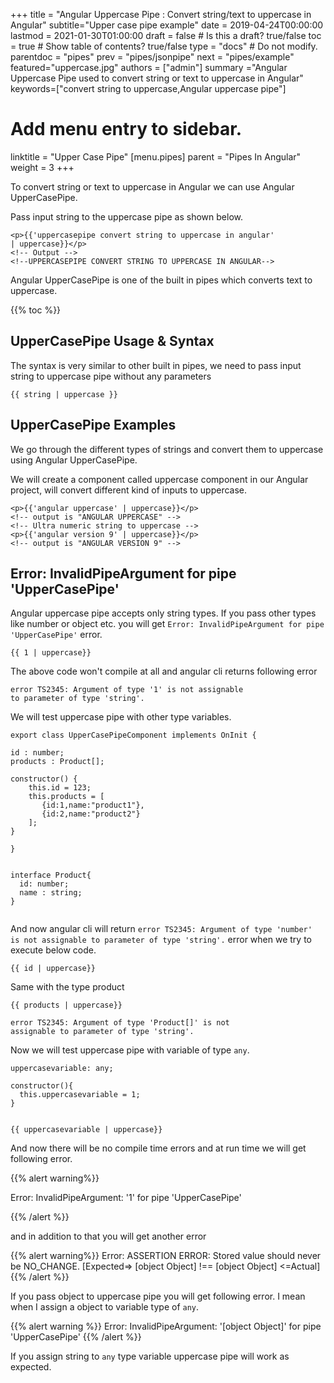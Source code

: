 +++
title = "Angular Uppercase Pipe : Convert string/text to uppercase in Angular"
subtitle="Upper case pipe example"
date = 2019-04-24T00:00:00
lastmod = 2021-01-30T01:00:00
draft = false  # Is this a draft? true/false
toc = true  # Show table of contents? true/false
type = "docs"  # Do not modify.
parentdoc = "pipes" 
prev = "pipes/jsonpipe"
next = "pipes/example" 
featured="uppercase.jpg"
authors = ["admin"]
summary ="Angular Uppercase Pipe used to convert string or text to uppercase in Angular"
keywords=["convert string to uppercase,Angular uppercase pipe"]


# Add menu entry to sidebar.
linktitle = "Upper Case Pipe"
[menu.pipes]
  parent = "Pipes In Angular"
  weight = 3
+++

To convert string or text to uppercase in Angular we can use Angular UpperCasePipe.

Pass input string to the uppercase pipe as shown below.

```
<p>{{'uppercasepipe convert string to uppercase in angular'
| uppercase}}</p>
<!-- Output -->
<!--UPPERCASEPIPE CONVERT STRING TO UPPERCASE IN ANGULAR-->
```

Angular UpperCasePipe is one of the built in pipes which converts text to uppercase.

{{% toc %}}

## UpperCasePipe Usage & Syntax

The syntax is very similar to other built in pipes, we need to pass input string to uppercase pipe without any parameters

```
{{ string | uppercase }}
```

## UpperCasePipe Examples

We go through the different types of strings and convert them to uppercase using Angular UpperCasePipe.

We will create a component called uppercase component in our Angular project, will convert different kind of inputs to uppercase.

```
<p>{{'angular uppercase' | uppercase}}</p>
<!-- output is "ANGULAR UPPERCASE" --> 
<!-- Ultra numeric string to uppercase -->
<p>{{'angular version 9' | uppercase}}</p> 
<!-- output is "ANGULAR VERSION 9" --> 
```

## Error: InvalidPipeArgument for pipe 'UpperCasePipe'

Angular uppercase pipe accepts only string types. If you pass other types like number or object etc. you will get  `Error: InvalidPipeArgument for pipe 'UpperCasePipe'` error.

```
{{ 1 | uppercase}}
```

The above code won't compile at all and angular cli returns following error

```
error TS2345: Argument of type '1' is not assignable 
to parameter of type 'string'.
```

We will test uppercase pipe with other type variables.

```
export class UpperCasePipeComponent implements OnInit {

id : number;
products : Product[];

constructor() { 
    this.id = 123;
    this.products = [
       {id:1,name:"product1"},
       {id:2,name:"product2"}
    ];
}

}  


interface Product{
  id: number;
  name : string;
}


```

And now angular cli will return `error TS2345: Argument of type 'number' is not assignable to parameter of type 'string'.` error when we try to execute below code.

 ```
 {{ id | uppercase}}
 ```

 Same with the type product 

 ```
 {{ products | uppercase}}

 error TS2345: Argument of type 'Product[]' is not 
 assignable to parameter of type 'string'.
 ```

 Now we will test uppercase pipe with variable of type `any`. 

 
 ```
 uppercasevariable: any;

 constructor(){
   this.uppercasevariable = 1;
 }


 {{ uppercasevariable | uppercase}}
 ```

 And now there will be no compile time errors and at run time we will get following error.

 {{% alert warning%}}

  Error: InvalidPipeArgument: '1' for pipe 'UpperCasePipe'

 {{% /alert %}}

 and in addition to that you will get another error

{{% alert warning%}}
Error: ASSERTION ERROR: Stored value should never be NO_CHANGE. 
[Expected=> [object Object] !== [object Object] <=Actual]
{{% /alert %}}

If you pass object to uppercase pipe you will get following error. I mean when I assign a object to variable type of `any`.

{{% alert warning %}}
Error: InvalidPipeArgument: '[object Object]'
 for pipe 'UpperCasePipe'
{{% /alert %}}

If you assign string to `any` type variable uppercase pipe will work as expected.
